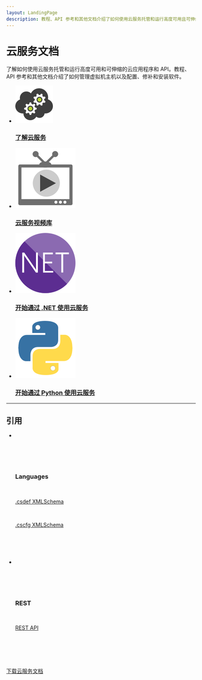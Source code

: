 ```yaml
---
layout: LandingPage
description: 教程、API 参考和其他文档介绍了如何使用云服务托管和运行高度可用且可伸缩的云应用程序和 API。
---
```

# 云服务文档

了解如何使用云服务托管和运行高度可用和可伸缩的云应用程序和 API。教程、API 参考和其他文档介绍了如何管理虚拟机主机以及配置、修补和安装软件。

<ul class="panelContent cardsFTitle">
    <li>
        <a href="https:/mooncaketest/articles/cloud-services/cloud-services-choose-me">
        <div class="cardSize">
            <div class="cardPadding">
                <div class="card">
                    <div class="cardImageOuter">
                        <div class="cardImage">
                            <img src="media/index/cloud-services.svg" alt="" />
                        </div>
                    </div>
                    <div class="cardText">
                        <h3>了解云服务</h3>
                    </div>
                </div>
            </div>
        </div>
        </a>
</li>
    <li>
        <a href="https://azure.microsoft.com/documentation/videos/index/?services=cloud-services">
        <div class="cardSize">
            <div class="cardPadding">
                <div class="card">
                    <div class="cardImageOuter">
                        <div class="cardImage">
                            <img src="media/index/video-library.svg" alt="" />
                        </div>
                    </div>
                    <div class="cardText">
                        <h3>云服务视频库</h3>
                    </div>
                </div>
            </div>
        </div>
        </a>
</li>
    <li>
        <a href="/mooncaketest/articles/cloud-services/cloud-services-dotnet-get-started">
        <div class="cardSize">
            <div class="cardPadding">
                <div class="card">
                    <div class="cardImageOuter">
                        <div class="cardImage">
                            <img src="media/index/dotnet.svg" alt="" />
                        </div>
                    </div>
                    <div class="cardText">
                        <h3>开始通过 .NET 使用云服务</h3>
                    </div>
                </div>
            </div>
        </div>
        </a>
</li>
    <li>
        <a href="/mooncaketest/articles/cloud-services/cloud-services-python-ptvs">
        <div class="cardSize">
            <div class="cardPadding">
                <div class="card">
                    <div class="cardImageOuter">
                        <div class="cardImage">
                            <img src="media/index/python.svg" alt="" />
                        </div>
                    </div>
                    <div class="cardText">
                        <h3>开始通过 Python 使用云服务</h3>
                    </div>
                </div>
            </div>
        </div>
        </a>
</li>
 </ul>

---

<h2>引用</h2>
<ul class="panelContent cardsW">
    <li>
        <div class="cardSize">
            <div class="cardPadding">
                <div class="card">
                    <div class="cardText">
                        <h3>Languages</h3>
                        <p><a href="https://msdn.microsoft.com/library/mooncaketest/articles/ee758711">.csdef XMLSchema</a></p>
                        <p><a href="https://msdn.microsoft.com/library/mooncaketest/articles/ee758710">.cscfg XMLSchema</a></p>
                    </div>
                </div>
            </div>
        </div>
    </li>
    <li>
        <div class="cardSize">
            <div class="cardPadding">
                <div class="card">
                    <div class="cardText">
                        <h3>REST</h3>
                        <p><a href="https://msdn.microsoft.com/library/mooncaketest/articles/ee460812">REST API</a></p>
                    </div>
                </div>
            </div>
        </div>
    </li>
</ul>

<div class="downloadHolder">
    <a href="https://opbuildstorageprod.blob.core.windows.net/output-pdf-files/zh-cn/Azure.azure-documents/live/cloud-services.pdf">
<div class="img"></div>
        <div class="text">
            下载云服务文档
	</div>
    </a>

</div>

<!---HONumber=Mooncake_0120_2017-->